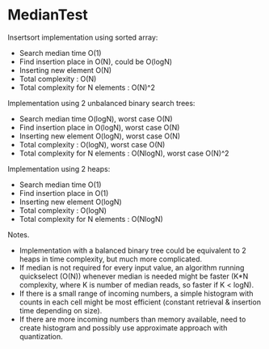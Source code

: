 # MedianTest

Insertsort implementation using sorted array:
* Search median time O(1)
* Find insertion place in O(N), could be O(logN)
* Inserting new element O(N)
* Total complexity : O(N)
* Total complexity for N elements : O(N)^2

Implementation using 2 unbalanced binary search trees:
* Search median time O(logN), worst case O(N)
* Find insertion place in O(logN), worst case O(N)
* Inserting new element O(logN), worst case O(N)
* Total complexity : O(logN), worst case O(N)
* Total complexity for N elements : O(NlogN), worst case O(N)^2

Implementation using 2 heaps:
* Search median time O(1)
* Find insertion place in O(1)
* Inserting new element O(logN)
* Total complexity : O(logN)
* Total complexity for N elements : O(NlogN)

Notes.
- Implementation with a balanced binary tree could be equivalent to 2 heaps in time complexity, but much more complicated.
- If median is not required for every input value, an algorithm running quickselect (O(N)) whenever median is needed might be faster (K*N complexity, where K is number of median reads, so faster if K < logN).
- If there is a small range of incoming numbers, a simple histogram with counts in each cell might be most efficient (constant retrieval & insertion time depending on size).
- If there are more incoming numbers than memory available, need to create histogram and possibly use approximate approach with quantization.
